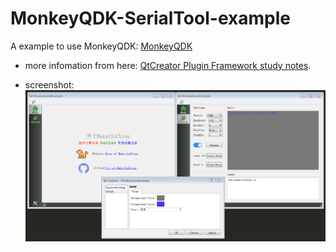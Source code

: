# MonkeyQDK-SerialTool-example
A example to use MonkeyQDK: [MonkeyQDK](https://github.com/makerinchina-iot/MonkeyQDK)

- more infomation from here:
  [QtCreator Plugin Framework study notes](https://makerinchina.cn/categories/Qt/).

- screenshot:
 ![](screenshot.png)
